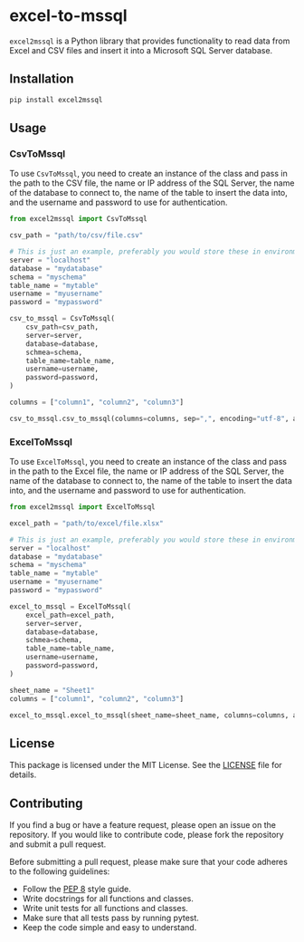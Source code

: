 # excel-to-mssql
`excel2mssql` is a Python library that provides functionality to read data from Excel and CSV files and insert it into a Microsoft SQL Server database.

## Installation
```bash
pip install excel2mssql
```

## Usage
### CsvToMssql
To use `CsvToMssql`, you need to create an instance of the class and pass in the path to the CSV file, the name or IP address of the SQL Server, the name of the database to connect to, the name of the table to insert the data into, and the username and password to use for authentication.

```python
from excel2mssql import CsvToMssql

csv_path = "path/to/csv/file.csv"

# This is just an example, preferably you would store these in environment variables
server = "localhost"
database = "mydatabase"
schema = "myschema"
table_name = "mytable"
username = "myusername"
password = "mypassword"

csv_to_mssql = CsvToMssql(
    csv_path=csv_path,
    server=server,
    database=database,
    schmea=schema,
    table_name=table_name,
    username=username,
    password=password,
)

columns = ["column1", "column2", "column3"]

csv_to_mssql.csv_to_mssql(columns=columns, sep=",", encoding="utf-8", action="replace")
```

### ExcelToMssql
To use `ExcelToMssql`, you need to create an instance of the class and pass in the path to the Excel file, the name or IP address of the SQL Server, the name of the database to connect to, the name of the table to insert the data into, and the username and password to use for authentication.

```python
from excel2mssql import ExcelToMssql

excel_path = "path/to/excel/file.xlsx"

# This is just an example, preferably you would store these in environment variables
server = "localhost"
database = "mydatabase"
schema = "myschema"
table_name = "mytable"
username = "myusername"
password = "mypassword"

excel_to_mssql = ExcelToMssql(
    excel_path=excel_path,
    server=server,
    database=database,
    schmea=schema,
    table_name=table_name,
    username=username,
    password=password,
)

sheet_name = "Sheet1"
columns = ["column1", "column2", "column3"]

excel_to_mssql.excel_to_mssql(sheet_name=sheet_name, columns=columns, action="replace")
```

## License
This package is licensed under the MIT License. See the [LICENSE](LICENSE) file for details.

## Contributing
If you find a bug or have a feature request, please open an issue on the repository. If you would like to contribute code, please fork the repository and submit a pull request.

Before submitting a pull request, please make sure that your code adheres to the following guidelines:
 - Follow the [PEP 8](https://www.python.org/dev/peps/pep-0008/) style guide.
 - Write docstrings for all functions and classes.
 - Write unit tests for all functions and classes.
 - Make sure that all tests pass by running pytest.
 - Keep the code simple and easy to understand.

